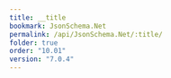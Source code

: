 ```yaml
---
title: __title
bookmark: JsonSchema.Net
permalink: /api/JsonSchema.Net/:title/
folder: true
order: "10.01"
version: "7.0.4"
---
```

